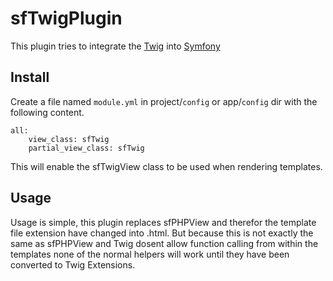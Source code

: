 sfTwigPlugin
============
This plugin tries to integrate the [Twig](http://twig-project.com) into [Symfony](http://symfony-project.org)

Install
-------
Create a file named `module.yml` in project/`config` or app/`config` dir with the following content.
    
    all:
        view_class: sfTwig
        partial_view_class: sfTwig

This will enable the sfTwigView class to be used when rendering templates.

Usage
-----
Usage is simple, this plugin replaces sfPHPView and therefor the template file extension have changed into .html. But because this is not exactly the same as
sfPHPView and Twig dosent allow function calling from within the templates none of the normal helpers will work until they have been converted to Twig Extensions.